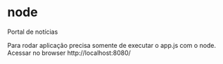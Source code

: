 # node
Portal de notícias

Para rodar aplicação precisa somente de executar o app.js com o node.
Acessar no browser http://localhost:8080/
